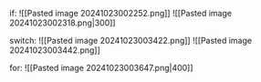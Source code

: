 if:
	![[Pasted image 20241023002252.png]]
	![[Pasted image 20241023002318.png|300]]

switch:
	![[Pasted image 20241023003422.png]]
![[Pasted image 20241023003442.png]]

for:
	![[Pasted image 20241023003647.png|400]]
	
	